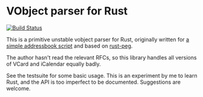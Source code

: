 # VObject parser for Rust

[![Build Status](https://travis-ci.org/untitaker/rust-vobject.svg?branch=master)](https://travis-ci.org/untitaker/rust-vobject)

This is a primitive unstable vobject parser for Rust, originally written for [a
simple addressbook script](https://github.com/untitaker/mates.rs) and based on
[rust-peg](https://github.com/kevinmehall/rust-peg).

The author hasn't read the relevant RFCs, so this library handles all versions
of VCard and iCalendar equally badly.

See the testsuite for some basic usage. This is an experiment by me to learn
Rust, and the API is too imperfect to be documented. Suggestions are welcome.
